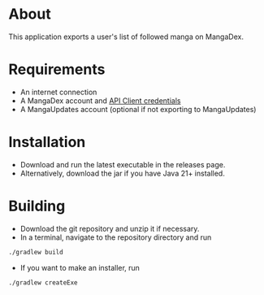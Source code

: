 # About

This application exports a user's list of followed manga on MangaDex.

# Requirements
* An internet connection
* A MangaDex account and [API Client credentials](https://api.mangadex.org/docs/02-authentication/personal-clients/)
* A MangaUpdates account (optional if not exporting to MangaUpdates)

# Installation
* Download and run the latest executable in the releases page.
* Alternatively, download the jar if you have Java 21+ installed.

# Building
* Download the git repository and unzip it if necessary.
* In a terminal, navigate to the repository directory and run
```bash
./gradlew build
 ```
* If you want to make an installer, run
```bash
./gradlew createExe
```